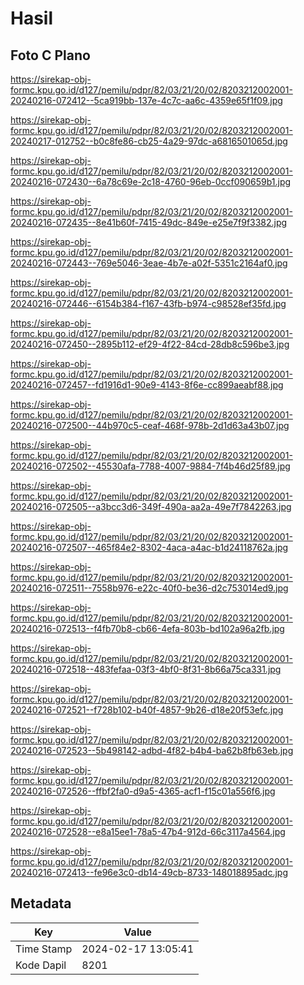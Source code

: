 # Hasil

## Foto C Plano

https://sirekap-obj-formc.kpu.go.id/d127/pemilu/pdpr/82/03/21/20/02/8203212002001-20240216-072412--5ca919bb-137e-4c7c-aa6c-4359e65f1f09.jpg

https://sirekap-obj-formc.kpu.go.id/d127/pemilu/pdpr/82/03/21/20/02/8203212002001-20240217-012752--b0c8fe86-cb25-4a29-97dc-a6816501065d.jpg

https://sirekap-obj-formc.kpu.go.id/d127/pemilu/pdpr/82/03/21/20/02/8203212002001-20240216-072430--6a78c69e-2c18-4760-96eb-0ccf090659b1.jpg

https://sirekap-obj-formc.kpu.go.id/d127/pemilu/pdpr/82/03/21/20/02/8203212002001-20240216-072435--8e41b60f-7415-49dc-849e-e25e7f9f3382.jpg

https://sirekap-obj-formc.kpu.go.id/d127/pemilu/pdpr/82/03/21/20/02/8203212002001-20240216-072443--769e5046-3eae-4b7e-a02f-5351c2164af0.jpg

https://sirekap-obj-formc.kpu.go.id/d127/pemilu/pdpr/82/03/21/20/02/8203212002001-20240216-072446--6154b384-f167-43fb-b974-c98528ef35fd.jpg

https://sirekap-obj-formc.kpu.go.id/d127/pemilu/pdpr/82/03/21/20/02/8203212002001-20240216-072450--2895b112-ef29-4f22-84cd-28db8c596be3.jpg

https://sirekap-obj-formc.kpu.go.id/d127/pemilu/pdpr/82/03/21/20/02/8203212002001-20240216-072457--fd1916d1-90e9-4143-8f6e-cc899aeabf88.jpg

https://sirekap-obj-formc.kpu.go.id/d127/pemilu/pdpr/82/03/21/20/02/8203212002001-20240216-072500--44b970c5-ceaf-468f-978b-2d1d63a43b07.jpg

https://sirekap-obj-formc.kpu.go.id/d127/pemilu/pdpr/82/03/21/20/02/8203212002001-20240216-072502--45530afa-7788-4007-9884-7f4b46d25f89.jpg

https://sirekap-obj-formc.kpu.go.id/d127/pemilu/pdpr/82/03/21/20/02/8203212002001-20240216-072505--a3bcc3d6-349f-490a-aa2a-49e7f7842263.jpg

https://sirekap-obj-formc.kpu.go.id/d127/pemilu/pdpr/82/03/21/20/02/8203212002001-20240216-072507--465f84e2-8302-4aca-a4ac-b1d24118762a.jpg

https://sirekap-obj-formc.kpu.go.id/d127/pemilu/pdpr/82/03/21/20/02/8203212002001-20240216-072511--7558b976-e22c-40f0-be36-d2c753014ed9.jpg

https://sirekap-obj-formc.kpu.go.id/d127/pemilu/pdpr/82/03/21/20/02/8203212002001-20240216-072513--f4fb70b8-cb66-4efa-803b-bd102a96a2fb.jpg

https://sirekap-obj-formc.kpu.go.id/d127/pemilu/pdpr/82/03/21/20/02/8203212002001-20240216-072518--483fefaa-03f3-4bf0-8f31-8b66a75ca331.jpg

https://sirekap-obj-formc.kpu.go.id/d127/pemilu/pdpr/82/03/21/20/02/8203212002001-20240216-072521--f728b102-b40f-4857-9b26-d18e20f53efc.jpg

https://sirekap-obj-formc.kpu.go.id/d127/pemilu/pdpr/82/03/21/20/02/8203212002001-20240216-072523--5b498142-adbd-4f82-b4b4-ba62b8fb63eb.jpg

https://sirekap-obj-formc.kpu.go.id/d127/pemilu/pdpr/82/03/21/20/02/8203212002001-20240216-072526--ffbf2fa0-d9a5-4365-acf1-f15c01a556f6.jpg

https://sirekap-obj-formc.kpu.go.id/d127/pemilu/pdpr/82/03/21/20/02/8203212002001-20240216-072528--e8a15ee1-78a5-47b4-912d-66c3117a4564.jpg

https://sirekap-obj-formc.kpu.go.id/d127/pemilu/pdpr/82/03/21/20/02/8203212002001-20240216-072413--fe96e3c0-db14-49cb-8733-148018895adc.jpg


## Metadata

| Key        | Value               |
| ---------- | ------------------- |
| Time Stamp | 2024-02-17 13:05:41 |
| Kode Dapil | 8201                |



